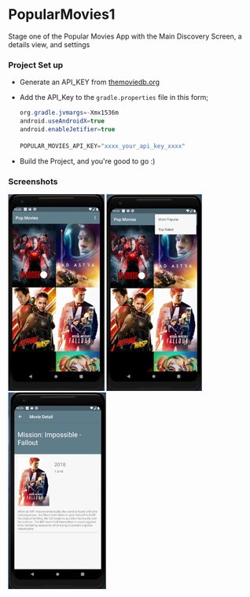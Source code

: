 # PopularMovies1

Stage one of the Popular Movies App with the Main Discovery Screen, a details view, and settings

### Project Set up

* Generate an API_KEY from [themoviedb.org](https://developers.themoviedb.org/)

* Add the API_Key to the `gradle.properties` file in this form;
  
  ```java
  org.gradle.jvmargs=-Xmx1536m
  android.useAndroidX=true
  android.enableJetifier=true

  POPULAR_MOVIES_API_KEY="xxxx_your_api_key_xxxx"
  ```

* Build the Project, and you're good to go :)



### Screenshots

<img src="screenshots/screen-1.png" height="400px"/> <img src="screenshots/screen-2.png" height="400px"/>
<img src="screenshots/screen-3.png" height="400px"/>
